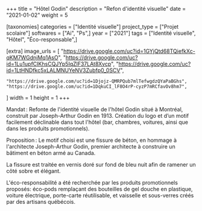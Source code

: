 +++
title = "Hôtel Godin"
description = "Refon d'identité visuelle"
date = "2021-01-02"
weight = 5

[taxonomies]
categories = ["Identité visuelle"]
project_type = ["Projet scolaire"]
softwares = ["Ai", "Ps",]
year = ["2021"]
tags = ["Identité visuelle", "Hôtel", "Éco-responsable",]

[extra]
image_urls = [
    "https://drive.google.com/uc?id=1GYjQtd68TQiefkXc-qKM7WGdnjMq1AsO",
    "https://drive.google.com/uc?id=1Lu1upfCIKhsCQJYp5IqZlF37LAt8Xvcp",
    "https://drive.google.com/uc?id=1LtHNDfkc5xLALMNUYeNV3Zubfp0_0SCV",

    "https://drive.google.com/uc?id=1Djojz-QMRPQub7mlTefwgdzQYaPaBGhs",
    "https://drive.google.com/uc?id=1DqkuCI_lF8O4rP-cyzP7mRCfavOv8hm7",



]
width = 1
height = 1
+++

Mandat : Refonte de l'identité visuelle de l'hôtel Godin situé à Montréal, construit par Joseph-Arthur Godin en 1913.
Création du logo et d’un motif facilement déclinable dans tout l'hôtel (bar, chambres, voitures, ainsi que dans les produits promotionnels).

Proposition : Le motif choisi est une fissure de béton, en hommage à l'architecte Joseph-Arthur Godin, premier architecte à construire un bâtiment en béton armé au Canada.

La fissure est traitée en vernis doré sur fond de bleu nuit afin de ramener un côté sobre et élégant.

L'éco-responsabilité a été recherchée par les produits promotionnels proposés: éco-pods remplaçant des bouteilles de gel douche en plastique, voiture électrique, porte-carte réutilisable, et vaisselle et sous-verres créés par des artisans québécois.


